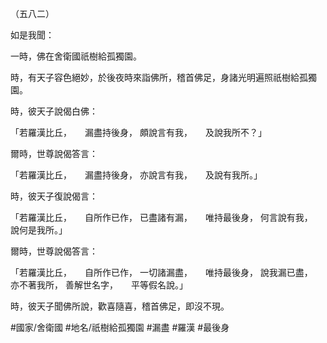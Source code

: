 （五八二）

如是我聞：

一時，佛在舍衛國祇樹給孤獨園。

時，有天子容色絕妙，於後夜時來詣佛所，稽首佛足，身諸光明遍照祇樹給孤獨園。

時，彼天子說偈白佛：

「若羅漢比丘，　　漏盡持後身，
頗說言有我，　　及說我所不？」

爾時，世尊說偈答言：

「若羅漢比丘，　　漏盡持後身，
亦說言有我，　　及說有我所。」

時，彼天子復說偈言：

「若羅漢比丘，　　自所作已作，
已盡諸有漏，　　唯持最後身，
何言說有我，　　說何是我所。」

爾時，世尊說偈答言：

「若羅漢比丘，　　自所作已作，
一切諸漏盡，　　唯持最後身，
說我漏已盡，　　亦不著我所，
善解世名字，　　平等假名說。」

時，彼天子聞佛所說，歡喜隨喜，稽首佛足，即沒不現。

#國家/舍衛國
#地名/祇樹給孤獨園
#漏盡
#羅漢
#最後身
